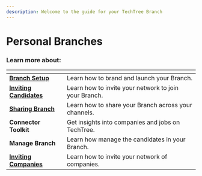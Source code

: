 ```yaml
---
description: Welcome to the guide for your TechTree Branch
---
```


# Personal Branches

### Learn more about:

<table data-view="cards"><thead><tr><th></th><th></th></tr></thead><tbody><tr><td><strong></strong><a href="branch-setup.md"><strong>Branch Setup</strong></a><strong></strong></td><td>Learn how to brand and launch your Branch.</td></tr><tr><td><strong></strong><a href="../vc-branches/inviting-candidates.md"><strong>Inviting Candidates</strong></a><strong></strong></td><td>Learn how to invite your network to join your Branch. </td></tr><tr><td><strong></strong><a href="../vc-branches/sharing-branch.md"><strong>Sharing Branch</strong></a><strong></strong></td><td>Learn how to share your Branch across your channels.</td></tr><tr><td><strong>Connector Toolkit</strong></td><td>Get insights into companies and jobs on TechTree.</td></tr><tr><td><strong>Manage Branch</strong></td><td>Learn how manage the candidates in your Branch.</td></tr><tr><td><strong></strong><a href="inviting-companies.md"><strong>Inviting Companies</strong> </a><strong></strong></td><td>Learn how to invite your network of companies.</td></tr></tbody></table>
